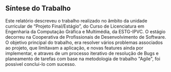 ## Síntese do Trabalho

Este relatório descreveu o trabalho realizado no âmbito da unidade curricular de “Projeto Final/Estágio”, do Curso de Licenciatura em Engenharia da Computação Gráfica e Multimédia, da ESTG-IPVC. O estágio decorreu na Cooperativa de Profissionais de Desenvolvimento de Software. O objetivo principal do trabalho, era resolver vários problemas associados ao projeto, que limitavam a aplicação, e novas features ainda por implementar, e atraves de um processo iterativo de resolução de Bugs e planeamento de tarefas com base na metodologia  de trabalho "Agile", foi possivel conclui-lo com sucesso.
